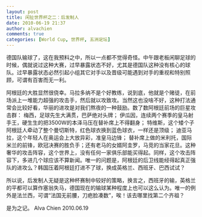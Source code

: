 ```yaml
---
layout: post
title: 闲扯世界杯之二：后发制人
date: 2010-06-19 21:37
author: alvachien
comments: true
categories: [World Cup, 世界杯, 五洲足坛]
---
```

德国队输球了，这在我预料之中，所以一点都不觉得奇怪。中午跟老板闲聊足球的时候，偶就说过这种大赛，过早暴露状态不好，尤其是德国队这种没有核心的球队。过早暴露状态必然引起小组其它对手以及晋级可能遇到对手的重视和特别照顾，可谓有百害而无一利。

阿根廷的大胜显然很侥幸。马拉多纳不是个好教练，说到底，他就是个赌徒，在前场派上一堆能力超强的攻击手，然后就以攻致攻。当然这也没啥不好，这种打法通常会比较好看，华丽的进攻是对我们熬夜的一种鼓励。数了数阿根廷前场的巨星攻击群：
梅西，足球先生大满贯，巴萨绝对头牌；
伊瓜因，连续两个赛季的皇马射手王，硬生生的把3500W的本泽马压在替补席上不得翻身；
特维斯，这个矮个子阿根廷人牵动了整个曼切斯特，红色球衣换到蓝色球衣，一样还是顶级；
迪亚马拉，这个年轻人在奥运会上大放异彩，准皇马边锋；
替补席上做的米利托，国际米兰的前锋，欧冠决赛的胜负手；还有老马的女婿阿圭罗，马竞的当家花旦。这种奢华的攻击阵容，这个世界上，没有任何一家俱乐部能买得起。同样，这个攻击阵容下，多进几个球应该不算新闻。唯一的问题是，阿根廷的后卫线能经得起真正强队的进攻么？韩国压着阿根廷打进不了球，换成英格兰、西班牙、巴西试试？

所以说，后发制人无疑是这种杯赛制中较好的策略，换言之，西班牙的输，英格兰的平都可以算作塞翁失马，德国现在的输球某种程度上也可以这么认为。唯一的例外是法兰西，可谓“法国无前腰，刀疤脸凑数”，唉！该去哪里找第二个齐祖？

是为之记。
Alva Chien
2010.06.19
